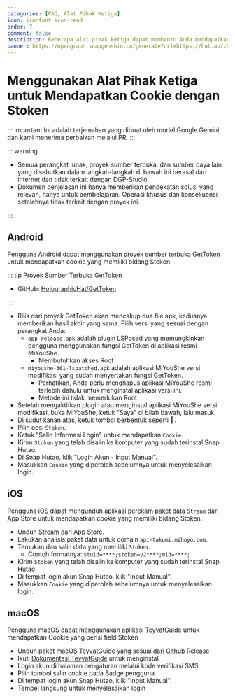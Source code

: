 ```yaml
---
categories: [FAQ, Alat Pihak Ketiga]
icon: iconfont icon-read
order: 7
comment: false
description: Beberapa alat pihak ketiga dapat membantu Anda mendapatkan cookie MiYouShe yang berisi nilai Stoken dan menggunakannya untuk Snap Hutao.
banner: https://opengraph.snapgenshin.cn/generate?url=https://hut.ao/zh/advanced/get-stoken-cookie-from-the-third-party.html&has_description=False
---
```


# Menggunakan Alat Pihak Ketiga untuk Mendapatkan Cookie dengan Stoken

::: important
Ini adalah terjemahan yang dibuat oleh model Google Gemini, dan kami menerima perbaikan melalui PR.
:::

::: warning

- Semua perangkat lunak, proyek sumber terbuka, dan sumber daya lain yang disebutkan dalam langkah-langkah di bawah ini berasal dari internet dan tidak terkait dengan DGP-Studio.
- Dokumen penjelasan ini hanya memberikan pendekatan solusi yang relevan, hanya untuk pembelajaran. Operasi khusus dan konsekuensi setelahnya tidak terkait dengan proyek ini.

:::

## Android

Pengguna Android dapat menggunakan proyek sumber terbuka GetToken untuk mendapatkan cookie yang memiliki bidang Stoken.

::: tip Proyek Sumber Terbuka GetToken

- GitHub: [HolographicHat/GetToken](https://github.com/HolographicHat/GetToken)

:::

- Rilis dari proyek GetToken akan mencakup dua file apk, keduanya memberikan hasil akhir yang sama. Pilih versi yang sesuai dengan perangkat Anda:
  - `app-release.apk` adalah plugin LSPosed yang memungkinkan pengguna menggunakan fungsi GetToken di aplikasi resmi MiYouShe.
    - Membutuhkan akses Root
  - `miyoushe-361-lspatched.apk` adalah aplikasi MiYouShe versi modifikasi yang sudah menyertakan fungsi GetToken.
    - Perhatikan, Anda perlu menghapus aplikasi MiYouShe resmi terlebih dahulu untuk menginstal aplikasi versi ini.
    - Metode ini tidak memerlukan Root
- Setelah mengaktifkan plugin atau menginstal aplikasi MiYouShe versi modifikasi, buka MiYouShe, ketuk "Saya" di bilah bawah, lalu masuk.
- Di sudut kanan atas, ketuk tombol berbentuk seperti 🔑.
- Pilih opsi `Stoken`.
- Ketuk "Salin Informasi Login" untuk mendapatkan `Cookie`.
- Kirim `Stoken` yang telah disalin ke komputer yang sudah terinstal Snap Hutao.
- Di Snap Hutao, klik "Login Akun - Input Manual".
- Masukkan `Cookie` yang diperoleh sebelumnya untuk menyelesaikan login.

## iOS

Pengguna iOS dapat mengunduh aplikasi perekam paket data `Stream` dari App Store untuk mendapatkan cookie yang memiliki bidang Stoken.

- Unduh [Stream](https://apps.apple.com/cn/app/stream/id1312141691) dari App Store.
- Lakukan analisis paket data untuk domain `api-takumi.mihoyo.com`.
- Temukan dan salin data yang memiliki `Stoken`.
  - Contoh formatnya: `stuid=****;stoken=v2****;mid=****;`
- Kirim `Stoken` yang telah disalin ke komputer yang sudah terinstal Snap Hutao.
- Di tempat login akun Snap Hutao, klik "Input Manual".
- Masukkan `Cookie` yang diperoleh sebelumnya untuk menyelesaikan login.

## macOS

Pengguna macOS dapat menggunakan aplikasi [TeyvatGuide](https://github.com/BTMuli/TeyvatGuide) untuk mendapatkan Cookie yang berisi field Stoken

- Unduh paket macOS TeyvatGuide yang sesuai dari [Github Release](https://github.com/BTMuli/TeyvatGuide/releases/latest)
- Ikuti [Dokumentasi TeyvatGuide](https://github.com/BTMuli/TeyvatGuide/blob/master/docs/macos-gatekeeper/README.md) untuk menginstal
- Login akun di halaman pengaturan melalui kode verifikasi SMS
- Pilih tombol salin cookie pada Badge pengguna
- Di tempat login akun Snap Hutao, klik "Input Manual".
- Tempel langsung untuk menyelesaikan login

